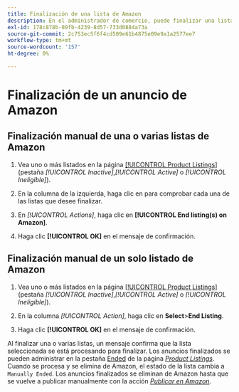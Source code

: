 ```yaml
---
title: Finalización de una lista de Amazon
description: En el administrador de comercio, puede finalizar una lista de Amazon desde el panel de Sales Channel de Amazon.
exl-id: 178c878b-89fb-4239-8d57-733d0884a73a
source-git-commit: 2c753ec5f6f4cd509e61b4875e09e9a1a2577ee7
workflow-type: tm+mt
source-wordcount: '157'
ht-degree: 0%

---
```


# Finalización de un anuncio de Amazon

## Finalización manual de una o varias listas de Amazon

1. Vea uno o más listados en la página [[!UICONTROL Product Listings]](./managing-product-listings.md) (pestaña _[!UICONTROL Inactive]_,_[!UICONTROL Active]_ o _[!UICONTROL Ineligible]_).

1. En la columna de la izquierda, haga clic en para comprobar cada una de las listas que desee finalizar.

1. En _[!UICONTROL Actions]_, haga clic en **[!UICONTROL End listing(s) on Amazon]**.

1. Haga clic **[!UICONTROL OK]** en el mensaje de confirmación.

## Finalización manual de un solo listado de Amazon

1. Vea uno o más listados en la página [[!UICONTROL Product Listings]](./managing-product-listings.md) (pestaña _[!UICONTROL Inactive]_,_[!UICONTROL Active]_ o _[!UICONTROL Ineligible]_).

1. En la columna _[!UICONTROL Action]_, haga clic en **Select**>**End Listing**.

1. Haga clic **[!UICONTROL OK]** en el mensaje de confirmación.

Al finalizar una o varias listas, un mensaje confirma que la lista seleccionada se está procesando para finalizar. Los anuncios finalizados se pueden administrar en la pestaña [Ended](./ended-listings.md) de la página [_Product Listings_](./managing-product-listings.md). Cuando se procesa y se elimina de Amazon, el estado de la lista cambia a `Manually Ended`. Los anuncios finalizados se eliminan de Amazon hasta que se vuelve a publicar manualmente con la acción [_Publicar en Amazon_](./publish-listings-manually.md).
